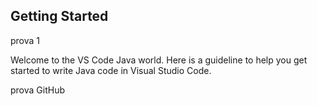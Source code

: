 ## Getting Started
prova 1

Welcome to the VS Code Java world. Here is a guideline to help you get started to write Java code in Visual Studio Code.

prova GitHub
